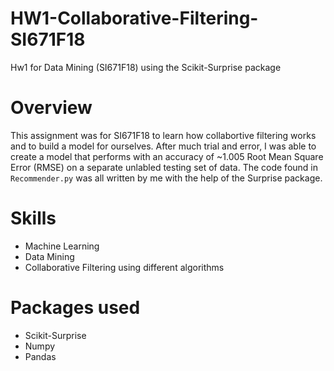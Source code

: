 # HW1-Collaborative-Filtering-SI671F18
Hw1 for Data Mining (SI671F18) using the Scikit-Surprise package

# Overview

This assignment was for SI671F18 to learn how collabortive filtering works and to build a model for ourselves. After much trial and error, I was able to create a model that performs with an accuracy of ~1.005 Root Mean Square Error (RMSE) on a separate unlabled testing set of data. The code found in `Recommender.py` was all written by me with the help of the Surprise package.

# Skills
* Machine Learning
* Data Mining
* Collaborative Filtering using different algorithms

# Packages used
* Scikit-Surprise
* Numpy
* Pandas
